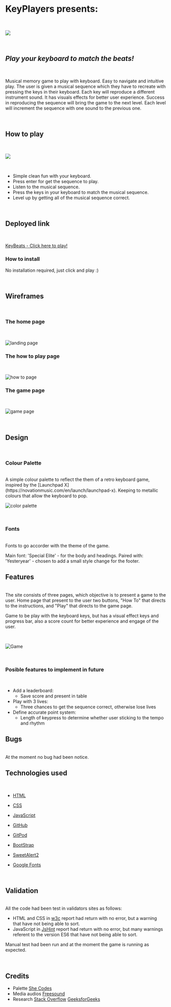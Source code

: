 # KeyPlayers presents:
<br>


![](media/images/screenshot-2.png)

<br>

## *Play your keyboard to match the beats!*
<br>

Musical memory game to play with keyboard. Easy to navigate and intuitive play. The user is given a musical sequence which they have to recreate with pressing the keys in their keyboard. Each key will reproduce a different instrument sound. It has visuals effects for better user experience.
Success in reproducing the sequence will bring the game to the next level. Each level will increment the sequence with one sound to the previous one.

<br>

## How to play
<br>

![](media/images/screenshot-3.png)

<br>

* Simple clean fun with your keyboard.
* Press enter for get the sequence to play.
* Listen to the musical sequence.
* Press the keys in your keyboard to match the musical sequence.
* Level up by getting all of the musical sequence correct.

<br>

## Deployed link

<br>

[KeyBeats - Click here to play!](url:https://vanderpatrick.github.io/HackAMusic/index.html)

### How to install
No installation required, just click and play :)

<br>

## Wireframes

<br>

### The home page

<br>

![landing page](./docs/images/landing-page-wireframe.png)
<br>

### The how to play page

<br>

![how to page](./docs/images/how-to-page-wireframe.png)
<br>

### The game page

<br>

![game page](./docs/images/game-page-wireframe.png)

<br>

## Design

<br>

### Colour Palette

<br>
A simple colour palette to reflect the them of a retro keyboard game, inspired by the [Launchpad X](https://novationmusic.com/en/launch/launchpad-x). Keeping to metallic colours that allow the keyboard to pop. 

![color palette](./media/images/color-palette.png)


<br>

### Fonts

<br>
Fonts to go accorder with the theme of the game.

Main font: 'Special Elite' - for the body and headings.
Paired with: 'Yesteryear' - chosen to add a small style change for the footer.


## Features

<br>
The site consists of three pages, which objective is to present a game to the user. Home page that present to the user two buttons, "How To" that directs to the instructions, and "Play" that directs to the game page.

Game to be play with the keyboard keys, but has a visual effect keys and progress bar, also a score count for better experience and engage of the user. 

<br>

![Game](media/images/screenshot-1.png)

<br>

### Posible features to implement in future

<br>

* Add a leaderboard: 
    - Save score and present in table
* Play with 3 lives: 
    - Three chances to get the sequence correct, otherwise lose lives
* Define accurate point system:
    - Length of keypress to determine whether user sticking to the tempo and rhythm

## Bugs

<br>
At the moment no bug had been notice.

<br>

## Technologies used

<br>

* [HTML](https://en.wikipedia.org/wiki/HTML5)
* [CSS](https://en.wikipedia.org/wiki/CSS)
* [JavaScript](https://en.wikipedia.org/wiki/JavaScript)

* [GitHub](https://github.com/)
* [GitPod](https://www.gitpod.io/)

* [BootStrap](https://getbootstrap.com/)
* [SweetAlert2](https://sweetalert2.github.io/)
* [Google Fonts](https://fonts.google.com/)
<br>

## Validation

<br>
All the code had been test in validators sites as follows:

* HTML and CSS in [w3c](https://validator.w3.org/) report had return with no error, but a warning that have not being able to sort.
* JavaScript in [JsHint](https://jshint.com/) report had return with no error, but many warnings referent to the version ES6 that have not being able to sort.

Manual test had been run and at the moment the game is running as expected.

<br>

## Credits

* Palette [She Codes](https://palettes.shecodes.io/palettes/1100#palette)
* Media audios [Freesound](https://freesound.org/)
* Research
    [Stack Overflow](https://stackoverflow.com/)
    [GeeksforGeeks](https://www.geeksforgeeks.org/)




